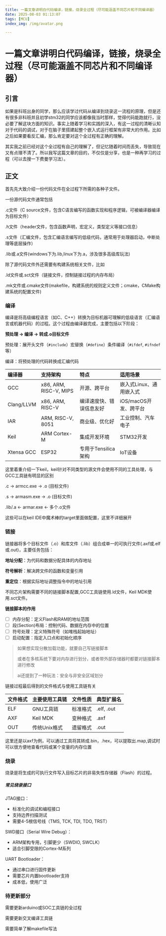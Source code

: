```yaml
---
title: 一篇文章讲明白代码编译，链接，烧录全过程（尽可能涵盖不同芯片和不同编译器）
date: 2025-08-03 01:13:07
tags: [MCU]
index_img: /img/avatar.png

---
```


# 一篇文章讲明白代码编译，链接，烧录全过程（尽可能涵盖不同芯片和不同编译器）

## 引言

如果是科班出身的同学，那么应该学过代码从编译到烧录这一流程的原理，但是还有很多非科班并且初学stm32的同学应该都像我当时那样，觉得代码能跑就行，没必要了解这块方面的知识。事实上随着学习和实践的深入，有这一过程的清晰认知对于代码的调试，对于在脑子里搭建起整个嵌入式运行框架有非常大的作用。比如之后如果要看反汇编，那么肯定要对这个全过程有正确的理解。

其实我之前已经对这个全过程有自己的理解了，但记忆随着时间而丢失，导致现在又有点理不清了。所以我写这篇文章的目的，不仅仅是分享，也是一种再学习的过程（可以去搜一下费曼学习法）。

## 正文

首先先大致介绍一份代码文件在全过程下所需的各种子文件。

一份源代码文件通常包括

.c文件（C source文件，包含C语言编写的函数实现和程序逻辑，可被编译器编译为目标文件）

.h文件（header文件，包含函数声明，宏定义，类型定义等接口信息）

.s文件（汇编文件，包含汇编语言编写的低级代码，通常用于处理器启动，中断处理等底层操作）

.lib或.a文件(windows下为.lib,linux下为.a，涉及很多高级库玩法)

除了源代码文件外还需要有构建系统相关文件，比如

.ld文件或.sct文件（链接文件，控制链接过程的内存布局）

.mk文件或.cmake文件(makefile，构建系统的规则定义文件；cmake，CMake构建系统的配置文件)

### 编译

编译是将高级编程语言（如C、C++）转换为目标机器可理解的低级语言（汇编语言或机器代码）的过程。这个过程由编译器完成，主要包括以下阶段：

**预处理 → 编译 → 转成.o目标文件**

预处理：展开头文件（`#include`）宏替换（`#define`）条件编译（`#ifdef`, `#ifndef`等）

编译：将预处理的代码转换成汇编代码

| 编译器     | 支持架构               | 特点                     | 适用场景                |
| :--------- | :--------------------- | :----------------------- | :---------------------- |
| GCC        | x86, ARM, RISC-V, MIPS | 开源、跨平台             | 嵌入式Linux、通用嵌入式 |
| Clang/LLVM | x86, ARM, RISC-V       | 编译速度快、错误信息友好 | iOS/macOS开发、跨平台   |
| IAR        | ARM, RISC-V, 8051      | 商业级、优化好           | 工业控制、汽车电子      |
| Keil       | ARM Cortex-M           | 集成开发环境             | STM32开发               |
| Xtensa GCC | ESP32                  | 专用于Tensilica架构      | IoT设备                 |

这里着重介绍一下keil，keil针对不同类型的源文件会使用不同的工具处理，与GCC工具链有明显的区别

.c   →   armcc.exe     →   .o (目标文件)    

.s   →   armasm.exe    →   .o (目标文件)   

.lib/.a   ←   armar.exe    ←   多个.o文件

这些可以在keil IDE中魔术棒的target里面做配置，这里不详细展开

### 链接

链接器将多个目标文件（.o）和库文件（.lib）组合成单一的可执行文件(.axf或.elf或.out)，主要任务包括：

**地址分配**：为代码和数据分配具体的内存地址

**符号解析**：解决跨文件的函数和变量引用

**重定位**：根据实际地址调整指令中的地址引用

不同芯片架构需要不同的链接脚本配置,GCC工具链使用.ld文件，Keil MDK使用.sct文件。

**链接脚本的作用**

- [ ] 内存分配：定义Flash和RAM的地址范围
- [ ] 段(Section)布局：控制代码、数据在内存中的位置
- [ ] 符号处理：定义特殊符号（如堆栈起始地址）
- [ ] 启动配置：指定入口点和初始化顺序

> 如果想实现分散加载功能，就要自己写链接脚本
>
> 或者在多核系统下要对内存进行划分，或者带外部存储器时都要对链接脚本进行修改
>
> ai还提到了一种玩法：安全与非安全区域划分

链接过程最后得到的文件格式与使用工具链有关

| 文件格式 | 主要使用工具链 | 文件性质 | 典型扩展名 |
| :------- | :------------- | :------- | :--------- |
| ELF      | GNU工具链      | 标准格式 | .elf, .out |
| AXF      | Keil MDK       | 变种格式 | .axf       |
| OUT      | 传统Unix格式   | 遗留格式 | .out       |

这里还是以axf为例，可以通过工具将其转成.bin，.hex，可以提取出.map,调试时可以很方便地查看代码或某个变量的内存位置

### 烧录

烧录是将生成的可执行文件写入目标芯片的非易失性存储器（Flash）的过程。

##### 常见烧录接口

JTAG接口：

- 标准化的调试和编程接口
- 支持边界扫描测试
- 需要4-5根信号线（TMS, TCK, TDI, TDO, TRST）

SWD接口（Serial Wire Debug）：

- ARM架构专用，引脚更少（SWDIO, SWCLK）
- 适合引脚受限的Cortex-M系列

UART Bootloader：

- 通过串口进行固件更新
- 需要芯片内置bootloader支持
- 成本低，使用广泛



### 待更新部分

需要更新arduino或SOC工具链的全过程

需要更新交叉编译工具链

需要简单了解makefile写法